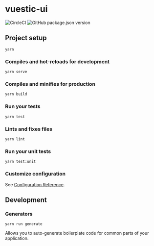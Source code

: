 # vuestic-ui

![CircleCI](https://img.shields.io/circleci/build/gh/epicmaxco/vuestic-ui/develop?label=tests)
![GitHub package.json version](https://img.shields.io/github/package-json/v/epicmaxco/vuestic-ui)

## Project setup
```
yarn
```

### Compiles and hot-reloads for development
```
yarn serve
```

### Compiles and minifies for production
```
yarn build
```

### Run your tests
```
yarn test
```

### Lints and fixes files
```
yarn lint
```

### Run your unit tests
```
yarn test:unit
```

### Customize configuration
See [Configuration Reference](https://cli.vuejs.org/config/).

## Development

### Generators
```
yarn run generate
```
Allows you to auto-generate boilerplate code for common parts of your application.
